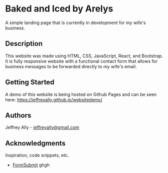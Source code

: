 # Baked and Iced by Arelys

A simple landing page that is currently in development for my wife's business.

## Description

This website was made using HTML, CSS, JavaScript, React, and Bootstrap. It is fully responsive website with a functional contact form that allows for business messages to be forwarded directly to my wife's email.

## Getting Started

A demo of this website is being hosted on Github Pages and can be seen here: https://jeffreyally.github.io/websitedemo/


## Authors

Jeffrey Ally - jeffreyally@gmail.com


## Acknowledgments

Inspiration, code snippets, etc.
* [FormSubmit](https://formsubmit.co/) ghgh

